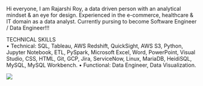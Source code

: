 Hi everyone, 
I am Rajarshi Roy, a data driven person with an analytical mindset & an eye for design. Experienced in the e-commerce, healthcare & IT domain as a data analyst. Currently pursing to become Software Engineer / Data Engineer!!!  

TECHNICAL SKILLS <br>
•	Technical:  SQL, Tableau, AWS Redshift, QuickSight, AWS S3, Python, Jupyter Notebook, ETL, PySpark, Microsoft Excel, Word, PowerPoint, Visual Studio, CSS, HTML, Git, GCP, Jira, ServiceNow, Linux, MariaDB, HeidiSQL, MySQL, MySQL Workbench. 
•	Functional:  Data Engineer, Data Visualization.


<img src="https://github-readme-stats.vercel.app/api?username=imrsroy&&show_icons=true&title_color=ffffff&icon_color=bb2acf&text_color=daf7dc&bg_color=#5f13ec">
